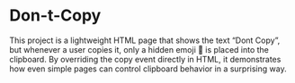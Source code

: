 # Don-t-Copy
This project is a lightweight HTML page that shows the text “Dont Copy”, but whenever a user copies it, only a hidden emoji 🖕 is placed into the clipboard. By overriding the copy event directly in HTML, it demonstrates how even simple pages can control clipboard behavior in a surprising way.
